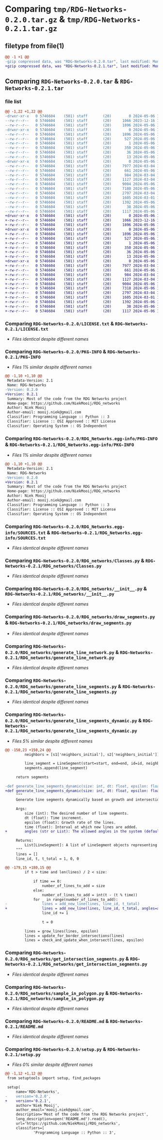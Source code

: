 # Comparing `tmp/RDG-Networks-0.2.0.tar.gz` & `tmp/RDG-Networks-0.2.1.tar.gz`

## filetype from file(1)

```diff
@@ -1 +1 @@
-gzip compressed data, was "RDG-Networks-0.2.0.tar", last modified: Mon May  6 18:38:12 2024, max compression
+gzip compressed data, was "RDG-Networks-0.2.1.tar", last modified: Mon May  6 18:45:02 2024, max compression
```

## Comparing `RDG-Networks-0.2.0.tar` & `RDG-Networks-0.2.1.tar`

### file list

```diff
@@ -1,22 +1,22 @@
-drwxr-xr-x   0 5746604    (501) staff       (20)        0 2024-05-06 18:38:12.154549 RDG-Networks-0.2.0/
--rw-r--r--   0 5746604    (501) staff       (20)     1066 2023-12-16 13:43:14.000000 RDG-Networks-0.2.0/LICENSE.txt
--rw-r--r--   0 5746604    (501) staff       (20)     1896 2024-05-06 18:38:12.154357 RDG-Networks-0.2.0/PKG-INFO
-drwxr-xr-x   0 5746604    (501) staff       (20)        0 2024-05-06 18:38:12.153073 RDG-Networks-0.2.0/RDG_Networks.egg-info/
--rw-r--r--   0 5746604    (501) staff       (20)     1896 2024-05-06 18:38:12.000000 RDG-Networks-0.2.0/RDG_Networks.egg-info/PKG-INFO
--rw-r--r--   0 5746604    (501) staff       (20)      527 2024-05-06 18:38:12.000000 RDG-Networks-0.2.0/RDG_Networks.egg-info/SOURCES.txt
--rw-r--r--   0 5746604    (501) staff       (20)        1 2024-05-06 18:38:12.000000 RDG-Networks-0.2.0/RDG_Networks.egg-info/dependency_links.txt
--rw-r--r--   0 5746604    (501) staff       (20)      350 2024-05-06 18:38:12.000000 RDG-Networks-0.2.0/RDG_Networks.egg-info/entry_points.txt
--rw-r--r--   0 5746604    (501) staff       (20)       36 2024-05-06 18:38:12.000000 RDG-Networks-0.2.0/RDG_Networks.egg-info/requires.txt
--rw-r--r--   0 5746604    (501) staff       (20)       13 2024-05-06 18:38:12.000000 RDG-Networks-0.2.0/RDG_Networks.egg-info/top_level.txt
-drwxr-xr-x   0 5746604    (501) staff       (20)        0 2024-05-06 18:38:12.154130 RDG-Networks-0.2.0/RDG_networks/
--rw-r--r--   0 5746604    (501) staff       (20)     7977 2024-03-04 14:31:37.000000 RDG-Networks-0.2.0/RDG_networks/Classes.py
--rw-r--r--   0 5746604    (501) staff       (20)      661 2024-05-06 18:35:06.000000 RDG-Networks-0.2.0/RDG_networks/__init__.py
--rw-r--r--   0 5746604    (501) staff       (20)      984 2024-03-04 14:31:54.000000 RDG-Networks-0.2.0/RDG_networks/draw_segments.py
--rw-r--r--   0 5746604    (501) staff       (20)     1127 2024-03-04 14:31:51.000000 RDG-Networks-0.2.0/RDG_networks/generate_line_network.py
--rw-r--r--   0 5746604    (501) staff       (20)     9004 2024-05-06 18:31:39.000000 RDG-Networks-0.2.0/RDG_networks/generate_line_segments.py
--rw-r--r--   0 5746604    (501) staff       (20)     7180 2024-05-06 18:31:43.000000 RDG-Networks-0.2.0/RDG_networks/generate_line_segments_dynamic.py
--rw-r--r--   0 5746604    (501) staff       (20)     2797 2024-03-04 14:52:33.000000 RDG-Networks-0.2.0/RDG_networks/get_intersection_segments.py
--rw-r--r--   0 5746604    (501) staff       (20)     1605 2024-03-01 14:53:20.000000 RDG-Networks-0.2.0/RDG_networks/sample_in_polygon.py
--rw-r--r--   0 5746604    (501) staff       (20)     1392 2024-05-06 18:33:00.000000 RDG-Networks-0.2.0/README.md
--rw-r--r--   0 5746604    (501) staff       (20)       38 2024-05-06 18:38:12.154594 RDG-Networks-0.2.0/setup.cfg
--rw-r--r--   0 5746604    (501) staff       (20)     1117 2024-05-06 18:38:08.000000 RDG-Networks-0.2.0/setup.py
+drwxr-xr-x   0 5746604    (501) staff       (20)        0 2024-05-06 18:45:02.212053 RDG-Networks-0.2.1/
+-rw-r--r--   0 5746604    (501) staff       (20)     1066 2023-12-16 13:43:14.000000 RDG-Networks-0.2.1/LICENSE.txt
+-rw-r--r--   0 5746604    (501) staff       (20)     1896 2024-05-06 18:45:02.211866 RDG-Networks-0.2.1/PKG-INFO
+drwxr-xr-x   0 5746604    (501) staff       (20)        0 2024-05-06 18:45:02.210615 RDG-Networks-0.2.1/RDG_Networks.egg-info/
+-rw-r--r--   0 5746604    (501) staff       (20)     1896 2024-05-06 18:45:02.000000 RDG-Networks-0.2.1/RDG_Networks.egg-info/PKG-INFO
+-rw-r--r--   0 5746604    (501) staff       (20)      527 2024-05-06 18:45:02.000000 RDG-Networks-0.2.1/RDG_Networks.egg-info/SOURCES.txt
+-rw-r--r--   0 5746604    (501) staff       (20)        1 2024-05-06 18:45:02.000000 RDG-Networks-0.2.1/RDG_Networks.egg-info/dependency_links.txt
+-rw-r--r--   0 5746604    (501) staff       (20)      350 2024-05-06 18:45:02.000000 RDG-Networks-0.2.1/RDG_Networks.egg-info/entry_points.txt
+-rw-r--r--   0 5746604    (501) staff       (20)       36 2024-05-06 18:45:02.000000 RDG-Networks-0.2.1/RDG_Networks.egg-info/requires.txt
+-rw-r--r--   0 5746604    (501) staff       (20)       13 2024-05-06 18:45:02.000000 RDG-Networks-0.2.1/RDG_Networks.egg-info/top_level.txt
+drwxr-xr-x   0 5746604    (501) staff       (20)        0 2024-05-06 18:45:02.211654 RDG-Networks-0.2.1/RDG_networks/
+-rw-r--r--   0 5746604    (501) staff       (20)     7977 2024-03-04 14:31:37.000000 RDG-Networks-0.2.1/RDG_networks/Classes.py
+-rw-r--r--   0 5746604    (501) staff       (20)      661 2024-05-06 18:35:06.000000 RDG-Networks-0.2.1/RDG_networks/__init__.py
+-rw-r--r--   0 5746604    (501) staff       (20)      984 2024-03-04 14:31:54.000000 RDG-Networks-0.2.1/RDG_networks/draw_segments.py
+-rw-r--r--   0 5746604    (501) staff       (20)     1127 2024-03-04 14:31:51.000000 RDG-Networks-0.2.1/RDG_networks/generate_line_network.py
+-rw-r--r--   0 5746604    (501) staff       (20)     9004 2024-05-06 18:31:39.000000 RDG-Networks-0.2.1/RDG_networks/generate_line_segments.py
+-rw-r--r--   0 5746604    (501) staff       (20)     7318 2024-05-06 18:44:46.000000 RDG-Networks-0.2.1/RDG_networks/generate_line_segments_dynamic.py
+-rw-r--r--   0 5746604    (501) staff       (20)     2797 2024-03-04 14:52:33.000000 RDG-Networks-0.2.1/RDG_networks/get_intersection_segments.py
+-rw-r--r--   0 5746604    (501) staff       (20)     1605 2024-03-01 14:53:20.000000 RDG-Networks-0.2.1/RDG_networks/sample_in_polygon.py
+-rw-r--r--   0 5746604    (501) staff       (20)     1392 2024-05-06 18:33:00.000000 RDG-Networks-0.2.1/README.md
+-rw-r--r--   0 5746604    (501) staff       (20)       38 2024-05-06 18:45:02.212099 RDG-Networks-0.2.1/setup.cfg
+-rw-r--r--   0 5746604    (501) staff       (20)     1117 2024-05-06 18:44:43.000000 RDG-Networks-0.2.1/setup.py
```

### Comparing `RDG-Networks-0.2.0/LICENSE.txt` & `RDG-Networks-0.2.1/LICENSE.txt`

 * *Files identical despite different names*

### Comparing `RDG-Networks-0.2.0/PKG-INFO` & `RDG-Networks-0.2.1/PKG-INFO`

 * *Files 1% similar despite different names*

```diff
@@ -1,10 +1,10 @@
 Metadata-Version: 2.1
 Name: RDG-Networks
-Version: 0.2.0
+Version: 0.2.1
 Summary: Most of the code from the RDG Networks project
 Home-page: https://github.com/NiekMooij/RDG_networks
 Author: Niek Mooij
 Author-email: mooij.niek@gmail.com
 Classifier: Programming Language :: Python :: 3
 Classifier: License :: OSI Approved :: MIT License
 Classifier: Operating System :: OS Independent
```

### Comparing `RDG-Networks-0.2.0/RDG_Networks.egg-info/PKG-INFO` & `RDG-Networks-0.2.1/RDG_Networks.egg-info/PKG-INFO`

 * *Files 1% similar despite different names*

```diff
@@ -1,10 +1,10 @@
 Metadata-Version: 2.1
 Name: RDG-Networks
-Version: 0.2.0
+Version: 0.2.1
 Summary: Most of the code from the RDG Networks project
 Home-page: https://github.com/NiekMooij/RDG_networks
 Author: Niek Mooij
 Author-email: mooij.niek@gmail.com
 Classifier: Programming Language :: Python :: 3
 Classifier: License :: OSI Approved :: MIT License
 Classifier: Operating System :: OS Independent
```

### Comparing `RDG-Networks-0.2.0/RDG_Networks.egg-info/SOURCES.txt` & `RDG-Networks-0.2.1/RDG_Networks.egg-info/SOURCES.txt`

 * *Files identical despite different names*

### Comparing `RDG-Networks-0.2.0/RDG_networks/Classes.py` & `RDG-Networks-0.2.1/RDG_networks/Classes.py`

 * *Files identical despite different names*

### Comparing `RDG-Networks-0.2.0/RDG_networks/__init__.py` & `RDG-Networks-0.2.1/RDG_networks/__init__.py`

 * *Files identical despite different names*

### Comparing `RDG-Networks-0.2.0/RDG_networks/draw_segments.py` & `RDG-Networks-0.2.1/RDG_networks/draw_segments.py`

 * *Files identical despite different names*

### Comparing `RDG-Networks-0.2.0/RDG_networks/generate_line_network.py` & `RDG-Networks-0.2.1/RDG_networks/generate_line_network.py`

 * *Files identical despite different names*

### Comparing `RDG-Networks-0.2.0/RDG_networks/generate_line_segments.py` & `RDG-Networks-0.2.1/RDG_networks/generate_line_segments.py`

 * *Files identical despite different names*

### Comparing `RDG-Networks-0.2.0/RDG_networks/generate_line_segments_dynamic.py` & `RDG-Networks-0.2.1/RDG_networks/generate_line_segments_dynamic.py`

 * *Files 5% similar despite different names*

```diff
@@ -150,23 +150,24 @@
         neighbors = [s1['neighbors_initial'], s2['neighbors_initial']]
         
         line_segment = LineSegment(start=start, end=end, id=id, neighbors_initial=neighbors)
         segments.append(line_segment)
         
     return segments
 
-def generate_line_segments_dynamic(size: int, dt: float, epsilon: float, time: float) -> List[LineSegment]:
+def generate_line_segments_dynamic(size: int, dt: float, epsilon: float, time: float, angles='uniform') -> List[LineSegment]:
     """
     Generate line segments dynamically based on growth and intersection conditions.
 
     Args:
         size (int): The desired number of line segments.
         dt (float): Time increment.
         epsilon (float): Growth rate of the lines.
         time (float): Interval at which new lines are added.
+        angles (str or List): The allowed angles in the system (default is 'uniform' for random angles).
 
     Returns:
         List[LineSegment]: A list of LineSegment objects representing standard line segments.
     """
     lines = []
     line_id, t, t_total = 1, 0, 0
 
@@ -179,15 +180,15 @@
         if t > time and len(lines) / 2 < size:
             
             if time == 0:
                 number_of_lines_to_add = size
             else:
                 number_of_lines_to_add = int(t - (t % time))
             for _ in range(number_of_lines_to_add):
-                lines = add_new_line(lines, line_id, t_total)
+                lines = add_new_line(lines, line_id, t_total, angles=angles)
                 line_id += 1
             
                 t = 0
 
         lines = grow_lines(lines, epsilon)
         lines = update_for_border_intersections(lines)
         lines = check_and_update_when_intersect(lines, epsilon)
```

### Comparing `RDG-Networks-0.2.0/RDG_networks/get_intersection_segments.py` & `RDG-Networks-0.2.1/RDG_networks/get_intersection_segments.py`

 * *Files identical despite different names*

### Comparing `RDG-Networks-0.2.0/RDG_networks/sample_in_polygon.py` & `RDG-Networks-0.2.1/RDG_networks/sample_in_polygon.py`

 * *Files identical despite different names*

### Comparing `RDG-Networks-0.2.0/README.md` & `RDG-Networks-0.2.1/README.md`

 * *Files identical despite different names*

### Comparing `RDG-Networks-0.2.0/setup.py` & `RDG-Networks-0.2.1/setup.py`

 * *Files 0% similar despite different names*

```diff
@@ -1,12 +1,12 @@
 from setuptools import setup, find_packages
 
 setup(
     name='RDG-Networks',
-    version='0.2.0',
+    version='0.2.1',
     author='Niek Mooij',
     author_email='mooij.niek@gmail.com',
     description='Most of the code from the RDG Networks project',
     long_description=open('README.md').read(),
     url='https://github.com/NiekMooij/RDG_networks',
     classifiers=[
             'Programming Language :: Python :: 3',
```

